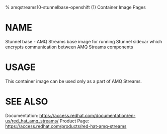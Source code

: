 % amqstreams10-stunnelbase-openshift (1) Container Image Pages

# NAME

Stunnel base - AMQ Streams base image for running Stunnel sidecar which encrypts communication between AMQ Streams components

# USAGE

This container image can be used only as a part of AMQ Streams.

# SEE ALSO

Documentation: https://access.redhat.com/documentation/en-us/red_hat_amq_streams/
Product Page: https://access.redhat.com/products/red-hat-amq-streams